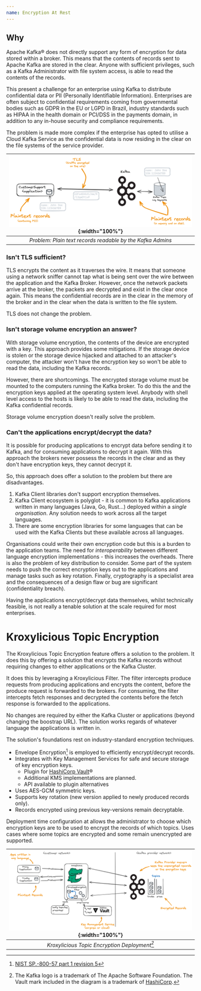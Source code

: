 ```yaml
---
name: Encryption At Rest
---
```


## Why

Apache Kafka&#174; does not directly support any form of encryption for data stored within a broker. This means that the contents
of records sent to Apache Kafka are stored in the clear. Anyone with sufficient privileges, such as a Kafka Administrator
with file system access, is able to read the contents of the records.

This present a challenge for an enterprise using Kafka to distribute confidential data or PII (Personally Identifiable
Information).  Enterprises are often subject to confidential requirements coming from governmental bodies such as
GDPR in the EU or LGPD in Brazil, industry standards such as HIPAA in the health domain or PCI/DSS in the payments domain,
in addition to any in-house security and compliance requirements.

The problem is made more complex if the enterprise has opted to utilise a Cloud Kafka Service as the confidential
data is now residing in the clear on the file systems of the service provider.

| ![image](../assets/encryption-at-rest_problem.png){:width="100%"} |
|:-----------------------------------------------------------------:|
|    *Problem: Plain text records readable by the Kafka Admins*     |

### Isn't TLS sufficient?

TLS encrypts the content as it traverses the wire.  It means that someone using a network sniffer cannot tap what is being
sent over the wire between the application and the Kafka Broker.  However, once the network packets arrive at the broker,
the packets are decrypted and exist in the clear once again.  This means the confidential records are in the clear in the memory
of the broker and in the clear when the data is written to the file system.

TLS does not change the problem.

### Isn't storage volume encryption an answer?

With storage volume encryption, the contents of the device are encrypted with a key.  This approach provides some mitigations.
If the storage device is stolen or the storage device hijacked and attached to an attacker's computer, the attacker won't have
the encryption key so won't be able to read the data, including the Kafka records.

However, there are shortcomings.  The encrypted storage volume must be mounted to the computers running the Kafka broker. To do
this the  and the encryption keys applied at the operating system level.  Anybody with shell level access to the hosts  is likely
to be able to read the data, including the Kafka confidential records.

Storage volume encryption doesn't really solve the problem.

### Can't the applications encrypt/decrypt the data?

It is possible for producing applications to encrypt data before sending it to Kafka, and for consuming applications to decrypt it
again.  With this approach the brokers never possess the records in the clear and as they don't have encryption keys, they cannot
decrypt it.

So, this approach does offer a solution to the problem but there are disadvantages.

1. Kafka Client libraries don't support encryption themselves.
1. Kafka Client ecosystem is polyglot - it is common to Kafka applications written in many languages (Java, Go, Rust...)
   deployed within a _single organisation_.  Any solution needs to work across all the target languages.
1. There are some encryption libraries for some languages that can be used with the Kafka Clients but these available
   across all languages.

Organisations could write their own encryption code but this is a burden to the application teams. The need for
_interoperability_ between different language encryption implementations - this increases the overheads.  There is also
the problem of key distribution to consider.  Some part of the system needs to push the correct encryption keys out to
the applications and manage tasks such as key rotation.  Finally, cryptography is a specialist area and the consequences
of a design flaw or bug are significant (confidentiality breach).

Having the applications encrypt/decrypt data themselves, whilst technically feasible, is not really a tenable solution
at the scale required for most enterprises.

# Kroxylicious Topic Encryption

The Kroxylicious Topic Encryption feature offers a solution to the problem.  It does this by offering a solution
that encrypts the Kafka records without requiring changes to either applications or the Kafka Cluster.

It does this by leveraging a Kroxylicious Filter.  The filter intercepts produce requests from producing applications
and encrypts the content, before the produce request is forwarded to the brokers.  For consuming, the filter intercepts
fetch responses and decrypted the contents before the fetch response is forwarded to the applications.  

No changes are required by either the Kafka Cluster or applications (beyond changing the boostrap URL).  The solution
works regards of whatever language the applications is written in.

The solution's foundations rest on industry-standard encryption techniques.

* Envelope Encryption[^1] is employed to efficiently encrypt/decrypt records.
* Integrates with Key Management Services for safe and secure storage of key encryption keys.
  * Plugin for [HashiCorp Vault](https://www.hashicorp.com/)&#174;
  * Additional KMS implementations are planned.
  * API available to plugin alternatives
* Uses AES-GCM symmetric keys.
* Supports key rotation (new version applied to newly produced records only).
* Records encrypted using previous key-versions remain decryptable.    

[^1]: [NIST SP.-800-57 part 1 revision 5](https://csrc.nist.gov/Projects/Key-Management/Key-Management-Guidelines)

Deployment time configuration at allows the administrator to choose which
encryption keys are to be used to encrypt the records of which topics. Uses cases where some topics
are encrypted and some remain unencrypted are supported.


| ![image](../assets/encryption-at-rest_solution.png){:width="100%"} |
|:------------------------------------------------------------------:|
|           *Kroxylicious Topic Encryption Deployment[^2]*           |

[^2]: The Kafka logo is a trademark of The Apache Software Foundation.  The Vault mark included in the diagram is a trademark of [HashiCorp](https://www.hashicorp.com/).


